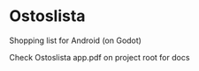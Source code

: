 # Ostoslista
Shopping list for Android (on Godot)

Check Ostoslista app.pdf on project root for docs
